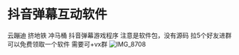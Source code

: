 # 抖音弹幕互动软件

云蹦迪
挤地铁
冲马桶
抖音弹幕游戏程序
注意是软件包，没有源码
拉5个好友进群可以免费领取一个软件
需要可+vx群 
![IMG_8708](https://user-images.githubusercontent.com/24582880/164979656-99b7184d-b54f-4517-980d-dd9edeefffb6.png)
